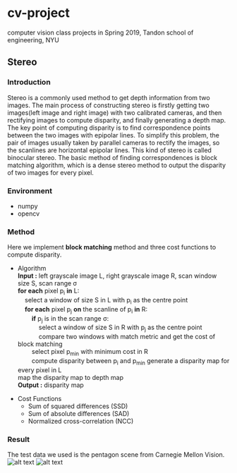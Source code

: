 # cv-project
computer vision class projects in Spring 2019, Tandon school of engineering, NYU

## Stereo

### Introduction
Stereo is a commonly used method to get depth information from two images. The main process of constructing stereo is firstly getting two images(left image and right image) with two calibrated cameras, and then rectifying images to compute disparity, and finally generating a depth map. The key point of computing disparity is to find correspondence points between the two images with epipolar lines. To simplify this problem, the pair of images usually taken by parallel cameras to rectify the images, so the scanlines are horizontal epipolar lines. This kind of stereo is called binocular stereo. The basic method of finding correspondences is block matching algorithm, which is a dense stereo method to output the disparity of two images for every pixel. 

### Environment
  - numpy
  - opencv
  
### Method
Here we implement **block matching** method and three cost functions to compute disparity.

* Algorithm  
**Input :** left grayscale image L, right grayscale image R, scan window size S, scan range &sigma;  
**for each** pixel p<sub>i</sub> **in** L:  
&nbsp;&nbsp;&nbsp;&nbsp;select a window of size S in L with p<sub>i</sub> as the centre point  
&nbsp;&nbsp;&nbsp;&nbsp;**for each** pixel p<sub>j</sub> **on** the scanline of p<sub>i</sub> **in** R:  
&nbsp;&nbsp;&nbsp;&nbsp;&nbsp;&nbsp;&nbsp;&nbsp;**if** p<sub>j</sub> is in the scan range &sigma;:  
&nbsp;&nbsp;&nbsp;&nbsp;&nbsp;&nbsp;&nbsp;&nbsp;&nbsp;&nbsp;&nbsp;&nbsp;select a window of size S in R with p<sub>j</sub> as the centre point  
&nbsp;&nbsp;&nbsp;&nbsp;&nbsp;&nbsp;&nbsp;&nbsp;&nbsp;&nbsp;&nbsp;&nbsp;compare two windows with match metric and get the cost of block matching  
&nbsp;&nbsp;&nbsp;&nbsp;&nbsp;&nbsp;&nbsp;&nbsp;select pixel p<sub>min</sub> with minimum cost in R  
&nbsp;&nbsp;&nbsp;&nbsp;&nbsp;&nbsp;&nbsp;&nbsp;compute disparity between p<sub>i</sub> and p<sub>min</sub> 
generate a disparity map for every pixel in L  
map the disparity map to depth map  
**Output :** disparity map  

+ Cost Functions
  - Sum of squared differences (SSD)  
  - Sum of absolute differences (SAD)  
  - Normalized cross-correlation (NCC)  
  
### Result
The test data we used is the pentagon scene from Carnegie Mellon Vision.
![alt text](/pentagon_left.bmp "Left")
![alt text](/pentagon_right.bmp "Right")

